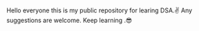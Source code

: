 Hello everyone this is my public repository for learing DSA.✌️
Any suggestions are welcome.
Keep learning .😎